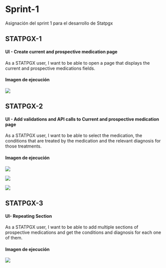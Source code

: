 # Sprint-1
Asignación del sprint 1 para el desarrollo de Statpgx

## STATPGX-1
#### UI - Create current and prospective medication page
As a STATPGX user, I want to be able to open a page that displays the current and prospective medications fields.

#### Imagen de ejecución
![](https://i.imgur.com/rPahTeT.png)


## STATPGX-2
#### UI - Add validations and API calls to Current and prospective medication page
As a STATPGX user, I want to be able to select the medication, the conditions that are treated by the medication and the relevant diagnosis for those treatments.

#### Imagen de ejecución
![](https://i.imgur.com/nigzERO.png)

![](https://i.imgur.com/xMs4UHJ.png)

![](https://i.imgur.com/BHujDwa.png)


## STATPGX-3
#### UI- Repeating Section
As a STATPGX user, I want to be able to add multiple sections of prospective medications and get the conditions and diagnosis for each one of them.

#### Imagen de ejecución
![](https://i.imgur.com/WkunBdG.png)

 

